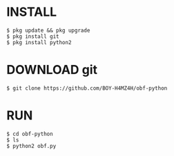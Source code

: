 # INSTALL
```
$ pkg update && pkg upgrade
$ pkg install git
$ pkg install python2
```
# DOWNLOAD git
```
$ git clone https://github.com/BOY-H4MZ4H/obf-python
```
# RUN
```
$ cd obf-python
$ ls
$ python2 obf.py
```
